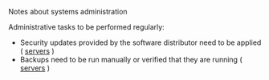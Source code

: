 Notes about systems administration

Administrative tasks to be performed regularly:

 * Security updates provided by the software distributor need to be applied (
   [servers](../admin/servers-linux/security-updates) )
 * Backups need to be run manually or verified that they are running (
   [servers](../admin/servers-linux/backups) )

